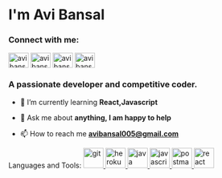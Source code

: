 <h1>I'm Avi Bansal</h1>
<h3 align="left">Connect with me:</h3>
<p align="left">
<a href="https://linkedin.com/in/avi bansal" target="blank"><img align="center" src="https://cdn.jsdelivr.net/npm/simple-icons@3.0.1/icons/linkedin.svg" alt="avi bansal" height="30" width="40" /></a>
<a href="https://instagram.com/avibansal.12" target="blank"><img align="center" src="https://cdn.jsdelivr.net/npm/simple-icons@3.0.1/icons/instagram.svg" alt="avibansal.12" height="30" width="40" /></a>
<a href="https://codeforces.com/profile/avibansal005" target="blank"><img align="center" src="https://cdn.jsdelivr.net/npm/simple-icons@3.0.1/icons/codeforces.svg" alt="avibansal005" height="30" width="40" /></a>
<a href="https://www.leetcode.com/avibansal005" target="blank"><img align="center" src="https://cdn.jsdelivr.net/npm/simple-icons@3.0.1/icons/leetcode.svg" alt="avibansal005" height="30" width="40" /></a>
</p>
<h3>A passionate developer and competitive coder.</h3>

- 🌱 I’m currently learning **React,Javascript**

- 💬 Ask me about **anything, I am happy to help**

- 📫 How to reach me **avibansal005@gmail.com**




<p align="left">Languages and Tools: <a href="https://git-scm.com/" target="_blank"> <img src="https://www.vectorlogo.zone/logos/git-scm/git-scm-icon.svg" alt="git" width="40" height="40"/> </a> <a href="https://heroku.com" target="_blank"> <img src="https://www.vectorlogo.zone/logos/heroku/heroku-icon.svg" alt="heroku" width="40" height="40"/> </a> <a href="https://www.java.com" target="_blank"> <img src="https://devicons.github.io/devicon/devicon.git/icons/java/java-original-wordmark.svg" alt="java" width="40" height="40"/> </a> <a href="https://developer.mozilla.org/en-US/docs/Web/JavaScript" target="_blank"> <img src="https://devicons.github.io/devicon/devicon.git/icons/javascript/javascript-original.svg" alt="javascript" width="40" height="40"/> </a> <a href="https://postman.com" target="_blank"> <img src="https://www.vectorlogo.zone/logos/getpostman/getpostman-icon.svg" alt="postman" width="40" height="40"/> </a> <a href="https://reactjs.org/" target="_blank"> <img src="https://devicons.github.io/devicon/devicon.git/icons/react/react-original-wordmark.svg" alt="react" width="40" height="40"/> </a> </p>
